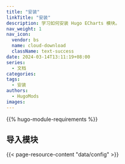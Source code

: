 ```yaml
---
title: "安装"
linkTitle: "安装"
description: 学习如何安装 Hugo ECharts 模块。
nav_weight: 1
nav_icon:
  vendor: bs
  name: cloud-download
  className: text-success
date: 2024-03-14T13:11:19+08:00
series:
  - 文档
categories:
tags:
  - 安装
authors:
  - HugoMods
images:
---
```


{{% hugo-module-requirements %}}

## 导入模块

{{< page-resource-content "data/config" >}}
